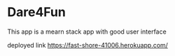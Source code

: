 # Dare4Fun
This app is a mearn stack app with good user interface

deployed link
https://fast-shore-41006.herokuapp.com/
